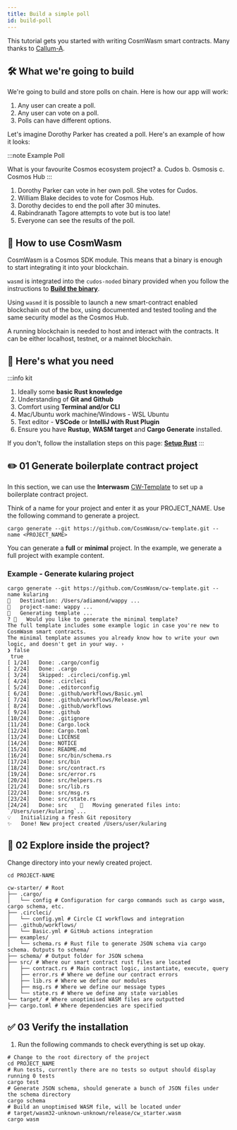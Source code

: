 ```yaml
---
title: Build a simple poll
id: build-poll
---
```


This tutorial gets you started with writing CosmWasm smart contracts. Many thanks to [Callum-A](https://github.com/Callum-A/cosmwasm-zero-to-hero).

## 🛠 What we're going to build

We're going to build and store polls on chain. 
Here is how our app will work: 

1. Any user can create a poll.
2. Any user can vote on a poll.
3. Polls can have different options.

Let's imagine Dorothy Parker has created a poll. Here's an example of how it looks:

:::note Example Poll

What is your favourite Cosmos ecosystem project?
a. Cudos
b. Osmosis
c. Cosmos Hub
:::

1. Dorothy Parker can vote in her own poll. She votes for Cudos. 
2. William Blake decides to vote for Cosmos Hub. 
3. Dorothy decides to end the poll after 30 minutes.
4. Rabindranath Tagore attempts to vote but is too late!
5. Everyone can see the results of the poll.

## 👀 How to use CosmWasm

CosmWasm is a Cosmos SDK module. This means that a binary is enough to start integrating it into your blockchain.

`wasmd` is integrated into the `cudos-noded` binary provided when you follow the instructions to [**Build the binary**](https://docs.cudos.org/docs/build/build-binary-go).

Using `wasmd` it is possible to launch a new smart-contract enabled blockchain out of the box, using documented and tested tooling and the same security model as the Cosmos Hub.

A running blockchain is needed to host and interact with the contracts. It can be either localhost, testnet, or a mainnet blockchain.

## 📌 Here's what you need

:::info kit

1. Ideally some **basic Rust knowledge**
2. Understanding of **Git and Github**
3. Comfort using **Terminal and/or CLI**
4. Mac/Ubuntu work machine/Windows - WSL Ubuntu
5. Text editor - **VSCode** or **IntelliJ with Rust Plugin**
6. Ensure you have **Rustup**, **WASM target** and **Cargo Generate** installed. 

If you don't, follow the installation steps on this page: [**Setup Rust**](https://docs.cudos.org/docs/build/setup-rust#install-rust-and-wasm)
:::

## ✏️ 01 Generate boilerplate contract project

In this section, we can use the **Interwasm** [CW-Template](https://github.com/InterWasm/cw-template) to set up a boilerplate contract project.

Think of a name for your project and enter it as your PROJECT_NAME. Use the following command to generate a project. 

```shell
cargo generate --git https://github.com/CosmWasm/cw-template.git --name <PROJECT_NAME>
```

You can generate a **full** or **minimal** project. In the example, we generate a full project with example content. 

### Example - Generate kularing project

```shell
cargo generate --git https://github.com/CosmWasm/cw-template.git --name kularing
🔧   Destination: /Users/adiamond/wappy ...
🔧   project-name: wappy ...
🔧   Generating template ...
? 🤷   Would you like to generate the minimal template?
The full template includes some example logic in case you're new to CosmWasm smart contracts.
The minimal template assumes you already know how to write your own logic, and doesn't get in your way. ›
❯ false
 true
[ 1/24]   Done: .cargo/config 
[ 2/24]   Done: .cargo 
[ 3/24]   Skipped: .circleci/config.yml 
[ 4/24]   Done: .circleci 
[ 5/24]   Done: .editorconfig 
[ 6/24]   Done: .github/workflows/Basic.yml 
[ 7/24]   Done: .github/workflows/Release.yml  
[ 8/24]   Done: .github/workflows 
[ 9/24]   Done: .github 
[10/24]   Done: .gitignore
[11/24]   Done: Cargo.lock 
[12/24]   Done: Cargo.toml
[13/24]   Done: LICENSE 
[14/24]   Done: NOTICE 
[15/24]   Done: README.md 
[16/24]   Done: src/bin/schema.rs 
[17/24]   Done: src/bin 
[18/24]   Done: src/contract.rs
[19/24]   Done: src/error.rs
[20/24]   Done: src/helpers.rs
[21/24]   Done: src/lib.rs 
[22/24]   Done: src/msg.rs
[23/24]   Done: src/state.rs
[24/24]   Done: src    🔧   Moving generated files into: `/Users/user/kularing`...
💡   Initializing a fresh Git repository
✨   Done! New project created /Users/user/kularing
```

## 📂 02 Explore inside the project?

Change directory into your newly created project.

```shell
cd PROJECT-NAME
```

```shell
cw-starter/ # Root
├── .cargo/
│   └── config # Configuration for cargo commands such as cargo wasm, cargo schema, etc.
├── .circleci/
│   └── config.yml # Circle CI workflows and integration
├── .github/workflows/
│   └── Basic.yml # GitHub actions integration
├── examples/
│   └── schema.rs # Rust file to generate JSON schema via cargo schema. Outputs to schema/
├── schema/ # Output folder for JSON schema
├── src/ # Where our smart contract rust files are located
│   ├── contract.rs # Main contract logic, instantiate, execute, query
│   ├── error.rs # Where we define our contract errors
│   ├── lib.rs # Where we define our modules
│   ├── msg.rs # Where we define our message types
│   └── state.rs # Where we define any state variables
└── target/ # Where unoptimised WASM files are outputted
├── cargo.toml # Where dependencies are specified
```

##  ✅ 03 Verify the installation

1. Run the following commands to check everything is set up okay. 

```shell
# Change to the root directory of the project
cd PROJECT_NAME
# Run tests, currently there are no tests so output should display running 0 tests
cargo test
# Generate JSON schema, should generate a bunch of JSON files under the schema directory
cargo schema
# Build an unoptimised WASM file, will be located under
# target/wasm32-unknown-unknown/release/cw_starter.wasm
cargo wasm
```












